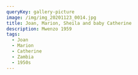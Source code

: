 ```yaml
---
queryKey: gallery-picture
image: /img/img_20201123_0014.jpg
title: Joan, Marion, Sheila and baby Catherine
description: Mwenzo 1959
tags:
  - Joan
  - Marion
  - Catherine
  - Zambia
  - 1950s
---
```

